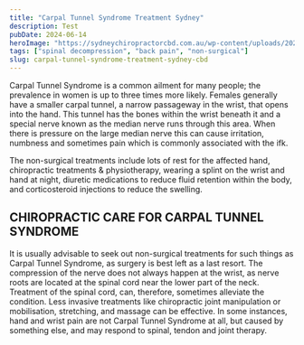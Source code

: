 ```yaml
---
title: "Carpal Tunnel Syndrome Treatment Sydney"
description: Test
pubDate: 2024-06-14
heroImage: "https://sydneychiropractorcbd.com.au/wp-content/uploads/2024/12/The-Main-Reasons-for-Lower-Back-Pain-1024x1024.jpg"
tags: ["spinal decompression", "back pain", "non-surgical"]
slug: carpal-tunnel-syndrome-treatment-sydney-cbd
---
```


Carpal Tunnel Syndrome is a common ailment for many people; the prevalence in women is up to three times more likely. Females generally have a smaller carpal tunnel, a narrow passageway in the wrist, that opens into the hand. This tunnel has the bones within the wrist beneath it and a special nerve known as the median nerve runs through this area. When there is pressure on the large median nerve this can cause irritation, numbness and sometimes pain which is commonly associated with the ifk.

The non-surgical treatments include lots of rest for the affected hand, chiropractic treatments & physiotherapy, wearing a splint on the wrist and hand at night, diuretic medications to reduce fluid retention within the body, and corticosteroid injections to reduce the swelling.

## CHIROPRACTIC CARE FOR CARPAL TUNNEL SYNDROME

It is usually advisable to seek out non-surgical treatments for such things as Carpal Tunnel Syndrome, as surgery is best left as a last resort. The compression of the nerve does not always happen at the wrist, as nerve roots are located at the spinal cord near the lower part of the neck. Treatment of the spinal cord, can, therefore, sometimes alleviate the condition. Less invasive treatments like chiropractic joint manipulation or mobilisation, stretching, and massage can be effective. In some instances, hand and wrist pain are not Carpal Tunnel Syndrome at all, but caused by something else, and may respond to spinal, tendon and joint therapy.